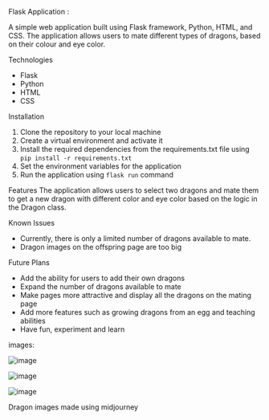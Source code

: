 Flask Application :

A simple web application built using Flask framework, Python, HTML, and CSS. The application allows users to mate different types of dragons, based on their colour and eye color.

Technologies
- Flask
- Python
- HTML
- CSS

Installation
1. Clone the repository to your local machine
2. Create a virtual environment and activate it
3. Install the required dependencies from the requirements.txt file using `pip install -r requirements.txt`
4. Set the environment variables for the application
5. Run the application using `flask run` command

Features
The application allows users to select two dragons and mate them to get a new dragon with different color and eye color based on the logic in the Dragon class.

Known Issues
- Currently, there is only a limited number of dragons available to mate.
- Dragon images on the offspring page are too big

Future Plans
- Add the ability for users to add their own dragons
- Expand the number of dragons available to mate
- Make pages more attractive and display all the dragons on the mating page
- Add more features such as growing dragons from an egg and teaching abilities
- Have fun, experiment and learn

images:

![image](https://user-images.githubusercontent.com/122978032/216770957-920dcf3b-8af5-4239-bc41-b261f8cf8307.png)

![image](https://user-images.githubusercontent.com/122978032/216771023-4332d976-0341-4894-a6fd-f375bc226efa.png)

![image](https://user-images.githubusercontent.com/122978032/216771052-0b5107d4-1a12-4e96-bd56-0f1653870ebf.png)

Dragon images made using midjourney


